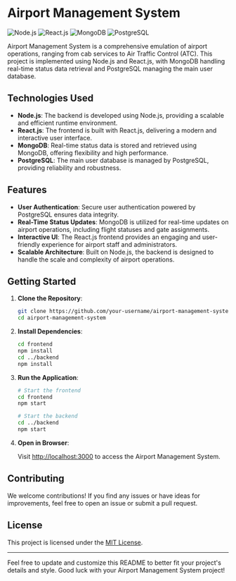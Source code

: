 # Airport Management System

![Node.js](https://img.shields.io/badge/Node.js-14.x-green)
![React.js](https://img.shields.io/badge/React.js-17.x-blue)
![MongoDB](https://img.shields.io/badge/MongoDB-latest-brightgreen)
![PostgreSQL](https://img.shields.io/badge/PostgreSQL-13.x-blue)

Airport Management System is a comprehensive emulation of airport operations, ranging from cab services to Air Traffic Control (ATC). This project is implemented using Node.js and React.js, with MongoDB handling real-time status data retrieval and PostgreSQL managing the main user database.

## Technologies Used

- **Node.js**: The backend is developed using Node.js, providing a scalable and efficient runtime environment.
- **React.js**: The frontend is built with React.js, delivering a modern and interactive user interface.
- **MongoDB**: Real-time status data is stored and retrieved using MongoDB, offering flexibility and high performance.
- **PostgreSQL**: The main user database is managed by PostgreSQL, providing reliability and robustness.

## Features

- **User Authentication**: Secure user authentication powered by PostgreSQL ensures data integrity.
- **Real-Time Status Updates**: MongoDB is utilized for real-time updates on airport operations, including flight statuses and gate assignments.
- **Interactive UI**: The React.js frontend provides an engaging and user-friendly experience for airport staff and administrators.
- **Scalable Architecture**: Built on Node.js, the backend is designed to handle the scale and complexity of airport operations.

## Getting Started

1. **Clone the Repository**:

    ```bash
    git clone https://github.com/your-username/airport-management-system.git
    cd airport-management-system
    ```

2. **Install Dependencies**:

    ```bash
    cd frontend
    npm install
    cd ../backend
    npm install
    ```

3. **Run the Application**:

    ```bash
    # Start the frontend
    cd frontend
    npm start

    # Start the backend
    cd ../backend
    npm start
    ```

4. **Open in Browser**:

    Visit [http://localhost:3000](http://localhost:3000) to access the Airport Management System.

## Contributing

We welcome contributions! If you find any issues or have ideas for improvements, feel free to open an issue or submit a pull request.

## License

This project is licensed under the [MIT License](LICENSE).

---

Feel free to update and customize this README to better fit your project's details and style. Good luck with your Airport Management System project!
